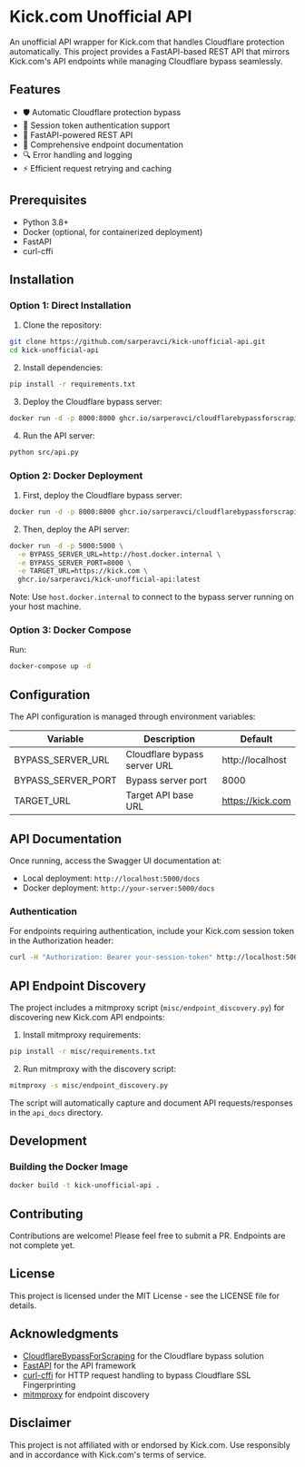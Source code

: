 # Kick.com Unofficial API

An unofficial API wrapper for Kick.com that handles Cloudflare protection automatically. This project provides a FastAPI-based REST API that mirrors Kick.com's API endpoints while managing Cloudflare bypass seamlessly.

## Features

- 🛡️ Automatic Cloudflare protection bypass
- 🔄 Session token authentication support
- 🚀 FastAPI-powered REST API
- 📝 Comprehensive endpoint documentation
- 🔍 Error handling and logging
- ⚡ Efficient request retrying and caching

## Prerequisites

- Python 3.8+
- Docker (optional, for containerized deployment)
- FastAPI
- curl-cffi

## Installation

### Option 1: Direct Installation

1. Clone the repository:
```bash
git clone https://github.com/sarperavci/kick-unofficial-api.git
cd kick-unofficial-api
```

2. Install dependencies:
```bash
pip install -r requirements.txt
```

3. Deploy the Cloudflare bypass server:
```bash
docker run -d -p 8000:8000 ghcr.io/sarperavci/cloudflarebypassforscraping:latest
```

4. Run the API server:
```bash
python src/api.py
```

### Option 2: Docker Deployment

1. First, deploy the Cloudflare bypass server:
```bash
docker run -d -p 8000:8000 ghcr.io/sarperavci/cloudflarebypassforscraping:latest
```

2. Then, deploy the API server:
```bash
docker run -d -p 5000:5000 \
  -e BYPASS_SERVER_URL=http://host.docker.internal \
  -e BYPASS_SERVER_PORT=8000 \
  -e TARGET_URL=https://kick.com \
  ghcr.io/sarperavci/kick-unofficial-api:latest
```

Note: Use `host.docker.internal` to connect to the bypass server running on your host machine.

### Option 3: Docker Compose

Run:
```bash
docker-compose up -d
```

## Configuration

The API configuration is managed through environment variables:

| Variable | Description | Default |
|----------|-------------|---------|
| BYPASS_SERVER_URL | Cloudflare bypass server URL | http://localhost |
| BYPASS_SERVER_PORT | Bypass server port | 8000 |
| TARGET_URL | Target API base URL | https://kick.com |

## API Documentation

Once running, access the Swagger UI documentation at:
- Local deployment: `http://localhost:5000/docs`
- Docker deployment: `http://your-server:5000/docs`

### Authentication

For endpoints requiring authentication, include your Kick.com session token in the Authorization header:
```bash
curl -H "Authorization: Bearer your-session-token" http://localhost:5000/api/v2/...
```

## API Endpoint Discovery

The project includes a mitmproxy script (`misc/endpoint_discovery.py`) for discovering new Kick.com API endpoints:

1. Install mitmproxy requirements:
```bash
pip install -r misc/requirements.txt
```

2. Run mitmproxy with the discovery script:
```bash
mitmproxy -s misc/endpoint_discovery.py
```

The script will automatically capture and document API requests/responses in the `api_docs` directory.

## Development

### Building the Docker Image

```bash
docker build -t kick-unofficial-api .
```

## Contributing

Contributions are welcome! Please feel free to submit a PR. Endpoints are not complete yet.

## License

This project is licensed under the MIT License - see the LICENSE file for details.

## Acknowledgments

- [CloudflareBypassForScraping](https://github.com/sarperavci/CloudflareBypassForScraping/) for the Cloudflare bypass solution
- [FastAPI](https://fastapi.tiangolo.com/) for the API framework
- [curl-cffi](https://github.com/lexiforest/curl_cffi) for HTTP request handling to bypass Cloudflare SSL Fingerprinting
- [mitmproxy](https://mitmproxy.org/) for endpoint discovery

## Disclaimer

This project is not affiliated with or endorsed by Kick.com. Use responsibly and in accordance with Kick.com's terms of service.

